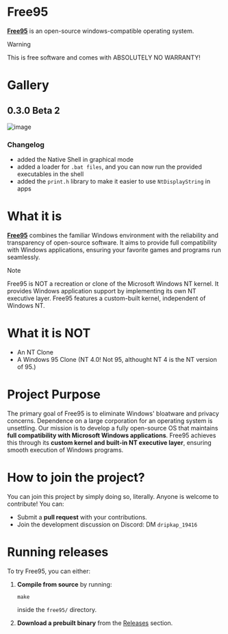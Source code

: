 # Free95
**[Free95](https://versoft-software.github.io/)** is an open-source windows-compatible operating system.  

>[!WARNING]
>This is free software and comes with ABSOLUTELY NO WARRANTY!


# Gallery
## 0.3.0 Beta 2
![image](https://github.com/user-attachments/assets/ca2b0490-efe6-49fa-bc39-7673d6d63337)
### Changelog
- added the Native Shell in graphical mode
- added a loader for ```.bat files```, and you can now run the provided executables in the shell
- added the ```print.h``` library to make it easier to use ```NtDisplayString``` in apps


# What it is
**[Free95](https://versoft-software.github.io/)** combines the familiar Windows environment with the reliability and transparency of open-source software. It aims to provide full compatibility with Windows applications, ensuring your favorite games and programs run seamlessly.

>[!NOTE]
> Free95 is NOT a recreation or clone of the Microsoft Windows NT kernel. It provides Windows application support by implementing its own NT executive layer. Free95 features a custom-built kernel, independent of Windows NT.

# What it is NOT
- An NT Clone
- A Windows 95 Clone (NT 4.0! Not 95, althought NT 4 is the NT version of 95.)

# Project Purpose
The primary goal of Free95 is to eliminate Windows' bloatware and privacy concerns. Dependence on a large corporation for an operating system is unsettling. Our mission is to develop a fully open-source OS that maintains **full compatibility with Microsoft Windows applications**. Free95 achieves this through its **custom kernel and built-in NT executive layer**, ensuring smooth execution of Windows programs.

# How to join the project?
You can join this project by simply doing so, literally. Anyone is welcome to contribute! You can:  
 - Submit a **pull request** with your contributions.
 - Join the development discussion on Discord: DM ```dripkap_19416``` 

# Running releases
To try Free95, you can either:  
 1. **Compile from source** by running:

    ```
    make
    ```

    inside the ```free95/``` directory.

 2. **Download a prebuilt binary** from the [Releases](https://github.com/versoft-software/free95/releases) section.
